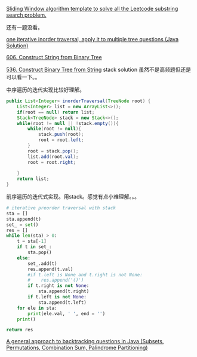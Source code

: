 [Sliding Window algorithm template to solve all the Leetcode substring search problem.](https://leetcode.com/problems/longest-substring-with-at-most-two-distinct-characters/discuss/49708/Sliding-Window-algorithm-template-to-solve-all-the-Leetcode-substring-search-problem.)

还有一题没看。



[one iterative inorder traversal, apply it to multiple tree questions (Java Solution)](https://leetcode.com/problems/validate-binary-search-tree/discuss/32112/Learn-one-iterative-inorder-traversal-apply-it-to-multiple-tree-questions-(Java-Solution))

[606. Construct String from Binary Tree](https://leetcode.com/problems/construct-string-from-binary-tree/description/)

[536. Construct Binary Tree from String](https://leetcode.com/problems/construct-binary-tree-from-string/discuss/100359/Java-stack-solution) stack solution 虽然不是高频题但还是可以看一下。。



中序遍历的迭代实现比较好理解。

```java
public List<Integer> inorderTraversal(TreeNode root) {
    List<Integer> list = new ArrayList<>();
    if(root == null) return list;
    Stack<TreeNode> stack = new Stack<>();
    while(root != null || !stack.empty()){
        while(root != null){
            stack.push(root);
            root = root.left;
        }
        root = stack.pop();
        list.add(root.val);
        root = root.right;
        
    }
    return list;
}
```



前序遍历的迭代式实现。用stack。感觉有点小难理解。。。

```python
# iterative preorder traversal with stack 
sta = []
sta.append(t)
set_ = set()
res = []
while len(sta) > 0:
    t = sta[-1]
    if t in set_:
        sta.pop()
    else:
        set_.add(t)
        res.append(t.val)
        #if t.left is None and t.right is not None:
        #    res.append('()')
        if t.right is not None:
            sta.append(t.right)
        if t.left is not None:
            sta.append(t.left)
    for ele in sta:
        print(ele.val, ' ', end = '')
    print()

return res
```



[A general approach to backtracking questions in Java (Subsets, Permutations, Combination Sum, Palindrome Partitioning)](https://leetcode.com/problems/combination-sum/discuss/16502/A-general-approach-to-backtracking-questions-in-Java-(Subsets-Permutations-Combination-Sum-Palindrome-Partitioning))



